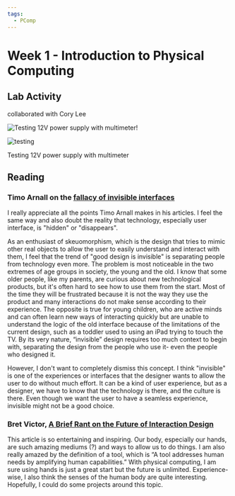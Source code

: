 ```yaml
---
tags:
  - PComp
---
```


# Week 1 - Introduction to Physical Computing

## Lab Activity

collaborated with Cory Lee

![Testing 12V power supply with multimeter!](/assets/pcomp/week1/131694122532_.pic.jpg)

![testing](/assets/pcomp/week1/101694122530_.pic.jpg)

Testing 12V power supply with multimeter

## Reading

### Timo Arnall on the [fallacy of invisible interfaces](http://www.elasticspace.com/2013/03/no-to-no-ui)

I really appreciate all the points Timo Arnall makes in his articles. I feel the same way and also doubt the reality that technology, especially user interface, is "hidden" or "disappears".

As an enthusiast of skeuomorphism, which is the design that tries to mimic other real objects to allow the user to easily understand and interact with them, I feel that the trend of "good design is invisible" is separating people from technology even more. The problem is most noticeable in the two extremes of age groups in society, the young and the old. I know that some older people, like my parents, are curious about new technological products, but it's often hard to see how to use them from the start. Most of the time they will be frustrated because it is not the way they use the product and many interactions do not make sense according to their experience. The opposite is true for young children, who are active minds and can often learn new ways of interacting quickly but are unable to understand the logic of the old interface because of the limitations of the current design, such as a toddler used to using an iPad trying to touch the TV. By its very nature, “invisible” design requires too much context to begin with, separating the design from the people who use it- even the people who designed it.

However, I don't want to completely dismiss this concept. I think "invisible" is one of the experiences or interfaces that the designer wants to allow the user to do without much effort. It can be a kind of user experience, but as a designer, we have to know that the technology is there, and the culture is there. Even though we want the user to have a seamless experience, invisible might not be a good choice.

### Bret Victor, [A Brief Rant on the Future of Interaction Design](http://worrydream.com/ABriefRantOnTheFutureOfInteractionDesign/)

This article is so entertaining and inspiring. Our body, especially our hands, are such amazing mediums (?) and ways to allow us to do things. I am also really amazed by the definition of a tool, which is “A tool addresses human needs by amplifying human capabilities.” With physical computing, I am sure using hands is just a great start but the future is unlimited. Experience-wise, I also think the senses of the human body are quite interesting. Hopefully, I could do some projects around this topic.
